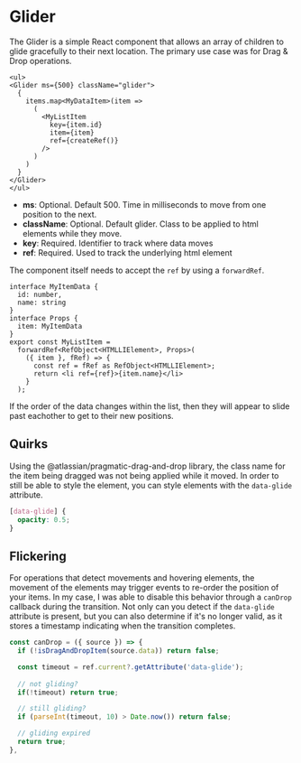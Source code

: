 # Glider

The Glider is a simple React component that allows an array 
of children to glide gracefully to their next location. The
primary use case was for Drag & Drop operations.

```tsx
<ul>
<Glider ms={500} className="glider">
  {
    items.map<MyDataItem>(item => 
      (
        <MyListItem 
          key={item.id} 
          item={item}
          ref={createRef()}
        />
      )
    )
  }
</Glider>
</ul>
```
- **ms**: Optional. Default 500. Time in milliseconds to move from one position to the next.
- **className**: Optional. Default glider. Class to be applied to html elements while they move.
- **key**: Required. Identifier to track where data moves
- **ref**: Required. Used to track the underlying html element

The component itself needs to accept the `ref` by using a 
`forwardRef`.

```tsx
interface MyItemData {
  id: number,
  name: string
}
interface Props {
  item: MyItemData
}
export const MyListItem = 
  forwardRef<RefObject<HTMLLIElement>, Props>(
    ({ item }, fRef) => {
      const ref = fRef as RefObject<HTMLLIElement>;
      return <li ref={ref}>{item.name}</li>
    }
  );
```

If the order of the data changes within the list, then they
will appear to slide past eachother to get to their new
positions.

## Quirks

Using the @atlassian/pragmatic-drag-and-drop library, the
class name for the item being dragged was not being applied
while it moved. In order to still be able to style the
element, you can style elements with the `data-glide`
attribute.

```css
[data-glide] {
  opacity: 0.5;
}
```

## Flickering

For operations that detect movements and hovering elements,
the movement of the elements may trigger events to re-order
the position of your items. In my case, I was able to
disable this behavior through a `canDrop` callback during
the transition. Not only can you detect if the `data-glide`
attribute is present, but you can also determine if it's no
longer valid, as it stores a timestamp indicating when the
transition completes.

```ts
const canDrop = ({ source }) => {
  if (!isDragAndDropItem(source.data)) return false;

  const timeout = ref.current?.getAttribute('data-glide');
  
  // not gliding?
  if(!timeout) return true;

  // still gliding?
  if (parseInt(timeout, 10) > Date.now()) return false;

  // gliding expired
  return true;
},
```
